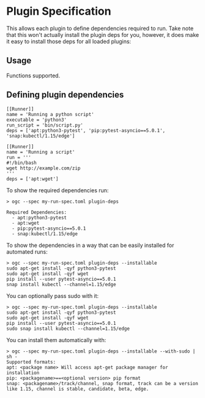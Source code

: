 # Plugin Specification

This allows each plugin to define dependencies required to run. Take note that
this won't actually install the plugin deps for you, however, it does make it easy to
install those deps for all loaded plugins:

## Usage

Functions supported.

## Defining plugin dependencies

```
[[Runner]]
name = 'Running a python script'
executable = 'python3'
run_script = 'bin/script.py'
deps = ['apt:python3-pytest', 'pip:pytest-asyncio==5.0.1', 'snap:kubectl/1.15/edge']

[[Runner]]
name = 'Running a script'
run = '''
#!/bin/bash
wget http://example.com/zip
'''
deps = ['apt:wget']
```

To show the required dependencies run:
```
> ogc --spec my-run-spec.toml plugin-deps

Required Dependencies:
  - apt:python3-pytest
  - apt:wget
  - pip:pytest-asyncio==5.0.1
  - snap:kubectl/1.15/edge
```

To show the dependencies in a way that can be easily installed for automated runs:
```
> ogc --spec my-run-spec.toml plugin-deps --installable
sudo apt-get install -qyf python3-pytest
sudo apt-get install -qyf wget
pip install --user pytest-asyncio==5.0.1
snap install kubectl --channel=1.15/edge
```

You can optionally pass sudo with it:
```
> ogc --spec my-run-spec.toml plugin-deps --installable
sudo apt-get install -qyf python3-pytest
sudo apt-get install -qyf wget
pip install --user pytest-asyncio==5.0.1
sudo snap install kubectl --channel=1.15/edge
```
You can install them automatically with:
```
> ogc --spec my-run-spec.toml plugin-deps --installable --with-sudo | sh -
Supported formats:
apt: <package name> Will access apt-get package manager for installation
pip: <packagename>==<optional version> pip format
snap: <packagename>/track/channel, snap format, track can be a version like 1.15, channel is stable, candidate, beta, edge.
```